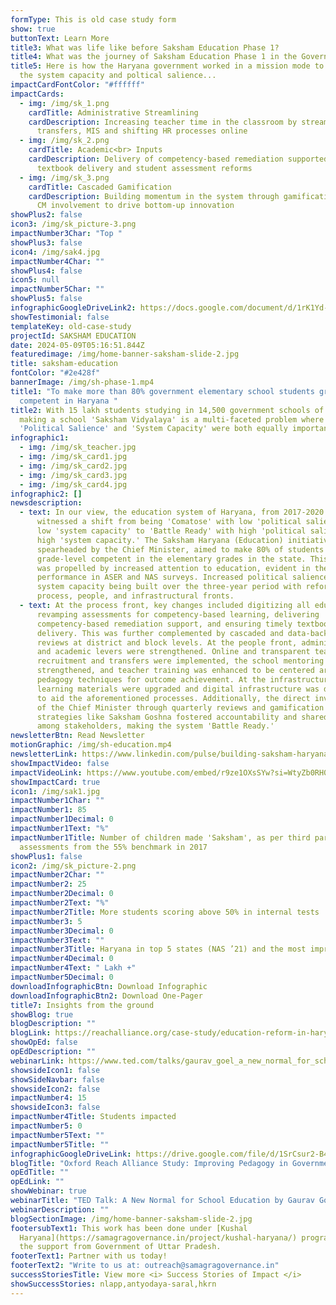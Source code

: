 ```yaml
---
formType: This is old case study form
show: true
buttonText: Learn More
title3: What was life like before Saksham Education Phase 1?
title4: What was the journey of Saksham Education Phase 1 in the Governance Matrix?
title5: Here is how the Haryana government worked in a mission mode to augment
  the system capacity and poltical salience...
impactCardFontColor: "#ffffff"
impactCards:
  - img: /img/sk_1.png
    cardTitle: Administrative Streamlining
    cardDescription: Increasing teacher time in the classroom by streamlining
      transfers, MIS and shifting HR processes online
  - img: /img/sk_2.png
    cardTitle: Academic<br> Inputs
    cardDescription: Delivery of competency-based remediation supported by timely
      textbook delivery and student assessment reforms
  - img: /img/sk_3.png
    cardTitle: Cascaded Gamification
    cardDescription: Building momentum in the system through gamification and direct
      CM involvement to drive bottom-up innovation
showPlus2: false
icon3: /img/sk_picture-3.png
impactNumber3Char: "Top "
showPlus3: false
icon4: /img/sak4.jpg
impactNumber4Char: ""
showPlus4: false
icon5: null
impactNumber5Char: ""
showPlus5: false
infographicGoogleDriveLink2: https://docs.google.com/document/d/1rK1Yd-mhzeCbYGCNOE_fcjIfBEt-PnzNMmqlrbxwY7U/edit?usp=sharing
showTestimonial: false
templateKey: old-case-study
projectId: SAKSHAM EDUCATION
date: 2024-05-09T05:16:51.844Z
featuredimage: /img/home-banner-saksham-slide-2.jpg
title: saksham-education
fontColor: "#2e428f"
bannerImage: /img/sh-phase-1.mp4
title1: "To make more than 80% government elementary school students grade-level
  competent in Haryana "
title2: With 15 lakh students studying in 14,500 government schools of Haryana,
  making a school 'Saksham Vidyalaya' is a multi-faceted problem where building
  'Political Salience' and 'System Capacity' were both equally important.
infographic1:
  - img: /img/sk_teacher.jpg
  - img: /img/sk_card1.jpg
  - img: /img/sk_card2.jpg
  - img: /img/sk_card3.jpg
  - img: /img/sk_card4.jpg
infographic2: []
newsdescription:
  - text: In our view, the education system of Haryana, from 2017-2020 (pre-COVID),
      witnessed a shift from being 'Comatose' with low 'political salience' and
      low 'system capacity' to 'Battle Ready' with high 'political salience' and
      high 'system capacity.' The Saksham Haryana (Education) initiative,
      spearheaded by the Chief Minister, aimed to make 80% of students
      grade-level competent in the elementary grades in the state. This shift
      was propelled by increased attention to education, evident in the state's
      performance in ASER and NAS surveys. Increased political salience led to
      system capacity being built over the three-year period with reforms on the
      process, people, and infrastructural fronts.
  - text: At the process front, key changes included digitizing all education data,
      revamping assessments for competency-based learning, delivering
      competency-based remediation support, and ensuring timely textbook
      delivery. This was further complemented by cascaded and data-backed
      reviews at district and block levels. At the people front, administrative
      and academic levers were strengthened. Online and transparent teacher
      recruitment and transfers were implemented, the school mentoring cadre was
      strengthened, and teacher training was enhanced to be centered around
      pedagogy techniques for outcome achievement. At the infrastructure level,
      learning materials were upgraded and digital infrastructure was developed
      to aid the aforementioned processes. Additionally, the direct involvement
      of the Chief Minister through quarterly reviews and gamification
      strategies like Saksham Goshna fostered accountability and shared vision
      among stakeholders, making the system 'Battle Ready.'
newsletterBtn: Read Newsletter
motionGraphic: /img/sh-education.mp4
newsletterLink: https://www.linkedin.com/pulse/building-saksham-haryana-samagra-transforming-governance-a8ptc/?trackingId=dfu%2Fb4qhRJilZBxvcF9pHw%3D%3D
showImpactVideo: false
impactVideoLink: https://www.youtube.com/embed/r9ze1OXsSYw?si=WtyZb0RH0QgyAVZu
showImpactCard: true
icon1: /img/sak1.jpg
impactNumber1Char: ""
impactNumber1: 85
impactNumber1Decimal: 0
impactNumber1Text: "%"
impactNumber1Title: Number of children made 'Saksham', as per third party
  assessments from the 55% benchmark in 2017
showPlus1: false
icon2: /img/sk_picture-2.png
impactNumber2Char: ""
impactNumber2: 25
impactNumber2Decimal: 0
impactNumber2Text: "%"
impactNumber2Title: More students scoring above 50% in internal tests
impactNumber3: 5
impactNumber3Decimal: 0
impactNumber3Text: ""
impactNumber3Title: Haryana in top 5 states (NAS ’21) and the most improved state from NAS 2017-21
impactNumber4Decimal: 0
impactNumber4Text: " Lakh +"
impactNumber5Decimal: 0
downloadInfographicBtn: Download Infographic
downloadInfographicBtn2: Download One-Pager
title7: Insights from the ground
showBlog: true
blogDescription: ""
blogLink: https://reachalliance.org/case-study/education-reform-in-haryana-india/
showOpEd: false
opEdDescription: ""
webinarLink: https://www.ted.com/talks/gaurav_goel_a_new_normal_for_school_education
showsideIcon1: false
showSideNavbar: false
showsideIcon2: false
impactNumber4: 15
showsideIcon3: false
impactNumber4Title: Students impacted
impactNumber5: 0
impactNumber5Text: ""
impactNumber5Title: ""
infographicGoogleDriveLink: https://drive.google.com/file/d/1SrCsur2-B411Sce9aU62hGXRWqwaeokx/view?usp=sharing
blogTitle: "Oxford Reach Alliance Study: Improving Pedagogy in Government Schools"
opEdTitle: ""
opEdLink: ""
showWebinar: true
webinarTitle: "TED Talk: A New Normal for School Education by Gaurav Goel"
webinarDescription: ""
blogSectionImage: /img/home-banner-saksham-slide-2.jpg
footersubText1: T﻿his work has been done under [Kushal
  Haryana](https://samagragovernance.in/project/kushal-haryana/) program with
  the support from Government of Uttar Pradesh.
footerText1: Partner with us today!
footerText2: "Write to us at: outreach@samagragovernance.in"
successStoriesTitle: View more <i> Success Stories of Impact </i>
showSuccessStories: nlapp,antyodaya-saral,hkrn
---
```

